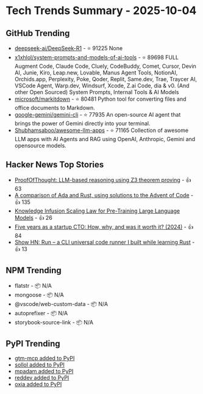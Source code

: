 # Tech Trends Summary - 2025-10-04

## GitHub Trending
- [deepseek-ai/DeepSeek-R1](https://github.com/deepseek-ai/DeepSeek-R1) - ⭐ 91225
  None
- [x1xhlol/system-prompts-and-models-of-ai-tools](https://github.com/x1xhlol/system-prompts-and-models-of-ai-tools) - ⭐ 89698
  FULL Augment Code, Claude Code, Cluely, CodeBuddy, Comet, Cursor, Devin AI, Junie, Kiro, Leap.new, Lovable, Manus Agent Tools, NotionAI, Orchids.app, Perplexity, Poke, Qoder, Replit, Same.dev, Trae, Traycer AI, VSCode Agent, Warp.dev, Windsurf, Xcode, Z.ai Code, dia & v0. (And other Open Sourced) System Prompts, Internal Tools & AI Models
- [microsoft/markitdown](https://github.com/microsoft/markitdown) - ⭐ 80481
  Python tool for converting files and office documents to Markdown.
- [google-gemini/gemini-cli](https://github.com/google-gemini/gemini-cli) - ⭐ 77935
  An open-source AI agent that brings the power of Gemini directly into your terminal.
- [Shubhamsaboo/awesome-llm-apps](https://github.com/Shubhamsaboo/awesome-llm-apps) - ⭐ 71165
  Collection of awesome LLM apps with AI Agents and RAG using OpenAI, Anthropic, Gemini and opensource models.

## Hacker News Top Stories
- [ProofOfThought: LLM-based reasoning using Z3 theorem proving](https://github.com/DebarghaG/proofofthought) - 👍 63
- [A comparison of Ada and Rust, using solutions to the Advent of Code](https://github.com/johnperry-math/AoC2023/blob/master/More_Detailed_Comparison.md) - 👍 135
- [Knowledge Infusion Scaling Law for Pre-Training Large Language Models](https://arxiv.org/abs/2509.19371) - 👍 26
- [Five years as a startup CTO: How, why, and was it worth it? (2024)](https://distinctplace.com/2024/09/11/five-years-as-startup-cto-was-it-all-worth-it/) - 👍 84
- [Show HN: Run – a CLI universal code runner I built while learning Rust](https://github.com/Esubaalew/run) - 👍 13

## NPM Trending
- flatstr - 📦 N/A
- mongoose - 📦 N/A
- @vscode/web-custom-data - 📦 N/A
- autoprefixer - 📦 N/A
- storybook-source-link - 📦 N/A

## PyPI Trending
- [gtm-mcp added to PyPI](https://pypi.org/project/gtm-mcp/)
- [sollol added to PyPI](https://pypi.org/project/sollol/)
- [mpadam added to PyPI](https://pypi.org/project/mpadam/)
- [reddev added to PyPI](https://pypi.org/project/reddev/)
- [oxia added to PyPI](https://pypi.org/project/oxia/)
